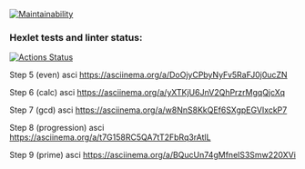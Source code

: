 [![Maintainability](https://api.codeclimate.com/v1/badges/cd40c972d1f5ee1e8523/maintainability)](https://codeclimate.com/github/SGD77/frontend-project-44/maintainability)

### Hexlet tests and linter status:

[![Actions Status](https://github.com/SGD77/frontend-project-44/actions/workflows/hexlet-check.yml/badge.svg)](https://github.com/SGD77/frontend-project-44/actions)

Step 5 (even) asci
https://asciinema.org/a/DoOjyCPbyNyFv5RaFJ0j0ucZN

Step 6 (calc) asci
https://asciinema.org/a/yXTKjU6JnV2QhPrzrMgqQjcXq

Step 7 (gcd) asci
 https://asciinema.org/a/w8NnS8KkQEf6SXgpEGVIxckP7

Step 8 (progression) asci
https://asciinema.org/a/t7G158RC5QA7tT2FbRq3rAtlL

Step 9 (prime) asci
https://asciinema.org/a/BQucUn74gMfnelS3Smw220XVi